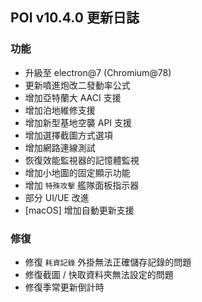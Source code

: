 ## POI v10.4.0 更新日誌

### 功能

- 升級至 electron@7 (Chromium@78)
- 更新噴進炮改二發動率公式
- 增加亞特蘭大 AACI 支援
- 增加泊地維修支援
- 增加新型基地空襲 API 支援
- 增加選擇截圖方式選項
- 增加網路連線測試
- 恢復效能監視器的記憶體監視
- 增加小地圖的固定顯示功能
- 增加 `特殊攻擊` 艦隊面板指示器
- 部分 UI/UE 改進
- [macOS] 增加自動更新支援

### 修復

- 修復 `耗資記錄` 外掛無法正確儲存記錄的問題
- 修復截圖 / 快取資料夾無法設定的問題
- 修復季常更新倒計時
